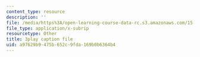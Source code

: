 ```yaml
---
content_type: resource
description: ''
file: /media/https%3A/open-learning-course-data-rc.s3.amazonaws.com/15-s12-blockchain-and-money-fall-2018/a97629b9475b652c9fda169b0b6364b4_KHBi3n0hUSU.srt
file_type: application/x-subrip
resourcetype: Other
title: 3play caption file
uid: a97629b9-475b-652c-9fda-169b0b6364b4
---
```

